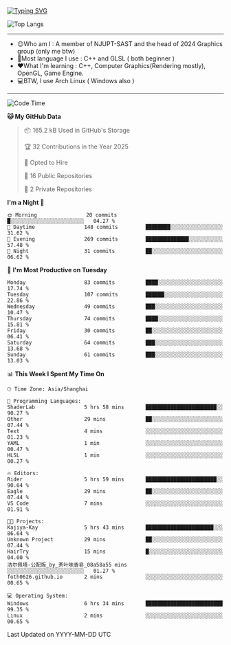 <a href="https://git.io/typing-svg">
  <img src="https://readme-typing-svg.demolab.com?font=Fira+Code&pause=1000&random=false&width=435&separator=%3D&lines=std%3A%3Aprintln(%22Hello,+world!%22);" alt="Typing SVG" />
</a>

![Top Langs](https://github-readme-stats.vercel.app/api/top-langs/?username=FOTH0626&theme=transparent)

---

- 😉Who am I : A member of NJUPT-SAST and the head of 2024 Graphics group (only me btw)
- 📖Most language I use : C++ and GLSL ( both beginner )
- ❤What I'm learning : C++, Computer Graphics(Rendering mostly), OpenGL, Game Engine.
- 💻BTW, I use Arch Linux ( Windows also )
---
<!--START_SECTION:waka-->
![Code Time](http://img.shields.io/badge/Code%20Time-126%20hrs%2041%20mins-blue)

**🐱 My GitHub Data** 

> 📦 165.2 kB Used in GitHub's Storage 
 > 
> 🏆 32 Contributions in the Year 2025
 > 
> 💼 Opted to Hire
 > 
> 📜 16 Public Repositories 
 > 
> 🔑 2 Private Repositories 
 > 
**I'm a Night 🦉** 

```text
🌞 Morning                20 commits          █░░░░░░░░░░░░░░░░░░░░░░░░   04.27 % 
🌆 Daytime                148 commits         ████████░░░░░░░░░░░░░░░░░   31.62 % 
🌃 Evening                269 commits         ██████████████░░░░░░░░░░░   57.48 % 
🌙 Night                  31 commits          ██░░░░░░░░░░░░░░░░░░░░░░░   06.62 % 
```
📅 **I'm Most Productive on Tuesday** 

```text
Monday                   83 commits          ████░░░░░░░░░░░░░░░░░░░░░   17.74 % 
Tuesday                  107 commits         ██████░░░░░░░░░░░░░░░░░░░   22.86 % 
Wednesday                49 commits          ███░░░░░░░░░░░░░░░░░░░░░░   10.47 % 
Thursday                 74 commits          ████░░░░░░░░░░░░░░░░░░░░░   15.81 % 
Friday                   30 commits          ██░░░░░░░░░░░░░░░░░░░░░░░   06.41 % 
Saturday                 64 commits          ███░░░░░░░░░░░░░░░░░░░░░░   13.68 % 
Sunday                   61 commits          ███░░░░░░░░░░░░░░░░░░░░░░   13.03 % 
```


📊 **This Week I Spent My Time On** 

```text
🕑︎ Time Zone: Asia/Shanghai

💬 Programming Languages: 
ShaderLab                5 hrs 58 mins       ███████████████████████░░   90.27 % 
Other                    29 mins             ██░░░░░░░░░░░░░░░░░░░░░░░   07.44 % 
Text                     4 mins              ░░░░░░░░░░░░░░░░░░░░░░░░░   01.23 % 
YAML                     1 min               ░░░░░░░░░░░░░░░░░░░░░░░░░   00.47 % 
HLSL                     1 min               ░░░░░░░░░░░░░░░░░░░░░░░░░   00.27 % 

🔥 Editors: 
Rider                    5 hrs 59 mins       ███████████████████████░░   90.64 % 
Eagle                    29 mins             ██░░░░░░░░░░░░░░░░░░░░░░░   07.44 % 
VS Code                  7 mins              ░░░░░░░░░░░░░░░░░░░░░░░░░   01.91 % 

🐱‍💻 Projects: 
Kajiya-Kay               5 hrs 43 mins       ██████████████████████░░░   86.64 % 
Unknown Project          29 mins             ██░░░░░░░░░░░░░░░░░░░░░░░   07.44 % 
HairTry                  15 mins             █░░░░░░░░░░░░░░░░░░░░░░░░   04.00 % 
洁尔佩塔-公配版_by_茶叶味香皂_08a58a55 mins              ░░░░░░░░░░░░░░░░░░░░░░░░░   01.27 % 
foth0626.github.io       2 mins              ░░░░░░░░░░░░░░░░░░░░░░░░░   00.65 % 

💻 Operating System: 
Windows                  6 hrs 34 mins       █████████████████████████   99.35 % 
Linux                    2 mins              ░░░░░░░░░░░░░░░░░░░░░░░░░   00.65 % 
```


 Last Updated on YYYY-MM-DD UTC
<!--END_SECTION:waka-->
